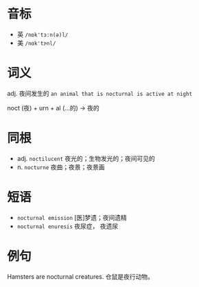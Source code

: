 # 音标

- 英 `/nɒk'tɜːn(ə)l/`
- 美 `/nɑk'tɝnl/`

# 词义

adj. 夜间发生的
`an animal that is nocturnal is active at night`



noct (夜) + urn + al (…的) → 夜的

# 同根

- adj. `noctilucent` 夜光的；生物发光的；夜间可见的
- n. `nocturne` 夜曲；夜景；夜景画

# 短语

- `nocturnal emission` [医]梦遗；夜间遗精
- `nocturnal enuresis` 夜尿症，	夜遗尿

# 例句

Hamsters are nocturnal creatures.
仓鼠是夜行动物。


